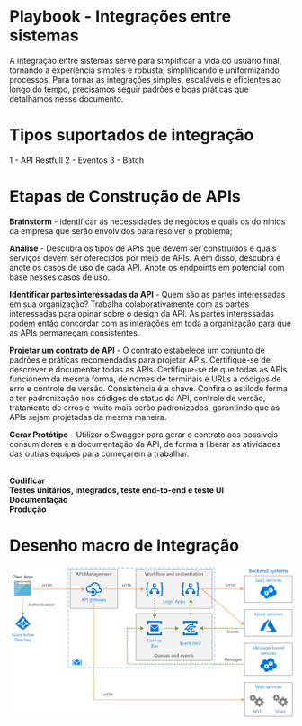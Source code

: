 # Playbook - Integrações entre sistemas

A integração entre sistemas serve para simplificar a vida do usuário final, tornando a experiência simples e robusta, simplificando e uniformizando processos. 
Para tornar as integrações simples, escaláveis e eficientes ao longo do tempo, precisamos seguir padrões e boas práticas que detalhamos nesse documento.

# Tipos suportados de integração
1 - API Restfull
2 - Eventos
3 - Batch

# Etapas de Construção de APIs
**Brainstorm** - identificar as necessidades de negócios e quais os domínios da empresa que serão envolvidos para resolver o problema;

**Análise** - Descubra os tipos de APIs que devem ser construídos e quais serviços devem ser oferecidos por meio de APIs. Além disso, descubra e anote os casos de uso de cada API. Anote os endpoints em potencial com base nesses casos de uso.

**Identificar partes interessadas da API** - Quem são as partes interessadas em sua organização? Trabalha colaborativamente com as partes interessadas para opinar sobre o design da API. As partes interessadas podem então concordar com as interações em toda a organização para que as APIs permaneçam consistentes.

**Projetar um contrato de API** - O contrato estabelece um conjunto de padrões e práticas recomendadas para projetar APIs. Certifique-se de descrever e documentar todas as APIs. Certifique-se de que todas as APIs funcionem da mesma forma, de nomes de terminais e URLs a códigos de erro e controle de versão. Consistência é a chave. 
Confira o estilode forma a ter padronização nos códigos de status da API, controle de versão, tratamento de erros e muito mais serão padronizados, garantindo que as APIs sejam projetadas da mesma maneira. 

**Gerar Protótipo** - Utilizar o Swagger para gerar o contrato aos possíveis consumidores e a documentação da API, de forma a liberar as atividades das outras equipes para começarem a trabalhar. 

**</br>Codificar
</br>Testes unitários, integrados, teste end-to-end e teste UI
</br>Documentação
</br>Produção**


# Desenho macro de Integração
![Arquitetura de Integração](enterprise-integration-queues-events.png "Arquitetura Integracao")
